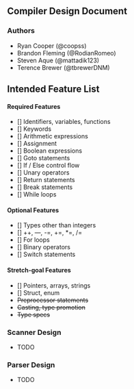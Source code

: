 ## Compiler Design Document

### Authors
* Ryan Cooper (@coopss)
* Brandon Fleming (@RodianRomeo)
* Steven Aque (@mattadik123)
* Terence Brewer (@tbrewerDNM)

## Intended Feature List
#### Required Features
* [] Identifiers, variables, functions
* [] Keywords
* [] Arithmetic expressions
* [] Assignment
* [] Boolean expressions
* [] Goto statements
* [] If / Else control flow
* [] Unary operators
* [] Return statements
* [] Break statements
* [] While loops
#### Optional Features
* [] Types other than integers
* [] ++, —, -=, +=, *=, /=
* [] For loops
* [] Binary operators
* [] Switch statements
#### Stretch-goal Features
* [] Pointers, arrays, strings
* [] Struct, enum
* ~~Preprocessor statements~~
* ~~Casting, type promotion~~
* ~~Type specs~~


### Scanner Design
* TODO

### Parser Design
* TODO
